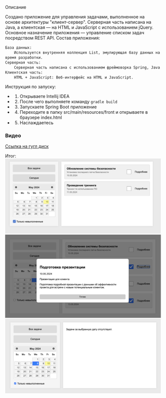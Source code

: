 Описание

Создано приложение для управления задачами, выполненное на основе архитектуры "клиент-сервер". Серверная часть написана на Java, а клиентская — на HTML и JavaScript с использованием jQuery. Основное назначение приложения — управление списком задач посредством REST API.
Состав приложения:

    База данных:
        Используется внутренняя коллекция List, эмулирующая базу данных на время разработки.
    Серверная часть:
        Серверная часть написана с использованием фреймоворка Spring, Java
    Клиентская часть:
        HTML + JavaScript: Веб-интерфейс на HTML и JavaScript.

Инструкция по запуску:
- 1) Открываете Intellij IDEA
- 2) После чего выполняете команду `gradle build`
- 3) Запускаете Spring Boot приложение
- 4) Переходите в папку src/main/resources/front и открываете в браузере index.html
- 5) Наслаждаетесь

### Видео
[Ссылка на гугл диск](https://drive.google.com/file/d/1u3cqKX9HY14mkN2LJTWNhPtMMjZ1ctzT/view?usp=sharing)

Итог:
![!](screen/1.png)
![!](screen/2.png)
![!](screen/3.png)